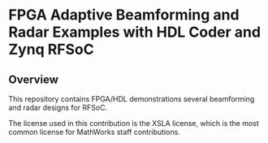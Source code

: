 # FPGA Adaptive Beamforming and Radar Examples with HDL Coder and Zynq RFSoC

## Overview

This repository contains FPGA/HDL demonstrations several beamforming and 
radar designs for RFSoC.

The license used in this contribution is the XSLA license, which is the most common license for MathWorks staff contributions.